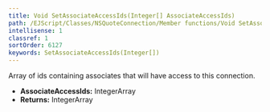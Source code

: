 ```yaml
---
title: Void SetAssociateAccessIds(Integer[] AssociateAccessIds)
path: /EJScript/Classes/NSQuoteConnection/Member functions/Void SetAssociateAccessIds(Integer[] p_0)
intellisense: 1
classref: 1
sortOrder: 6127
keywords: SetAssociateAccessIds(Integer[])
---
```



Array of ids containing associates that will have access to this connection.



* **AssociateAccessIds:** IntegerArray
* **Returns:** IntegerArray



